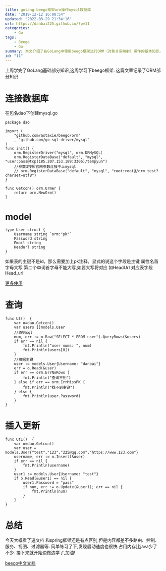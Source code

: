 ```yaml
---
title: golang beego框架orm操作mysql数据库
date: "2019-12-12 16:08:54"
updated: "2022-03-29 21:34:16"
url: https://danbai225.github.io/?p=11
categories:
    - Go
tags:
    - Beego
    - Go
summary: 本文介绍了在GoLang中使用beego框架进行ORM（对象关系映射）操作的基本知识。首先，文章介绍了如何连接数据库，然后说明了如何创建模型。在查询方面，文章展示了使用原始SQL查询和根据主键查询的例子。在插入和更新方面，文章展示了插入新数据和更新已有数据的例子。最后，文章总结了学习beego框架的一些感受，并提供了相关中文文档和参考链接。
id: "11"
---
```


上周学完了GoLang基础部分知识,这周学习下beego框架.
这篇文章记录了ORM部分知识

# 连接数据库

在包名dao下创建mysql.go

```
package dao

import (
	"github.com/astaxie/beego/orm"
	_ "github.com/go-sql-driver/mysql"
)
func init() {
	orm.RegisterDriver("mysql", orm.DRMySQL)
	orm.RegisterDataBase("default", "mysql", "user:pass@tcp(185.207.153.189:3306)/tempyun")
	//参数3按照官网参数连接不上mysql
	// orm.RegisterDataBase("default", "mysql", "root:root@/orm_test?charset=utf8")
}

func Getcon() orm.Ormer {
	return orm.NewOrm()
}
```

# model

```
type User struct {
	Username string `orm:"pk"`
	Password string
	Email string
	Headurl string
}
```

如果表的主键不是id，那么需要加上pk注释，显式的说这个字段是主键
属性名首字母大写
第二个单词首字母不能大写,如要大写将对应 如HeadUrl  对应表字段 Head_url

[更多使用](https://beego.me/docs/mvc/model/models.md)

# 查询
```
func Ut()  {
	var o=dao.Getcon()
	var users []models.User
	//原始sql
	num, err := o.Raw("SELECT * FROM user").QueryRows(&users)
	if err == nil {
		fmt.Println("user nums: ", num)
		fmt.Println(users[0])
	}
	//根据主键
	user := models.User{Username: "danbai"}
	err = o.Read(&user)
	if err == orm.ErrNoRows {
		fmt.Println("查询不到")
	} else if err == orm.ErrMissPK {
		fmt.Println("找不到主键")
	} else {
		fmt.Println(user.Password)
	}
}
```
# 插入更新

```
func Ut1()  {
	var o=dao.Getcon()
	var user = models.User{"test","123","225@qq.com","https://www.123.com"}
	username, err := o.Insert(&user)
	if err == nil {
		fmt.Println(username)
	}
	user1 := models.User{Username: "test"}
	if o.Read(&user1) == nil {
		user1.Password = "pass"
		if num, err := o.Update(&user1); err == nil {
			fmt.Println(num)
		}
	}
}
```
# 总结
今天大概看了遍文档 和spring框架还是有点区别,但是内容都差不多路由、控制、服务、视图、过滤器等.
简单练习了下,发现启动速度也很快.占用内存比java少了不少.
接下来就开始边做边学了,加油!

[beego中文文档](https://beego.me/docs/intro/)

